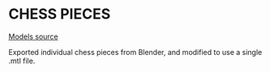 # CHESS PIECES

[Models source](https://opengameart.org/content/chess-pieces-0)

Exported individual chess pieces from Blender, and modified to use a single .mtl file.
